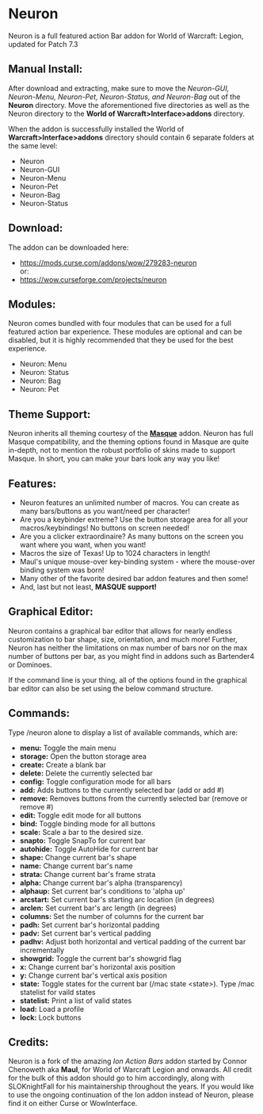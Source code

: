 # Neuron

Neuron is a full featured action Bar addon for World of Warcraft: Legion, updated for Patch 7.3

## Manual Install:
After download and extracting, make sure to move the *Neuron-GUI, Neuron-Menu, Neuron-Pet, Neuron-Status, and Neuron-Bag* out of the **Neuron** directory. Move the aforementioned five directories as well as the Neuron directory to the **World of Warcraft>Interface>addons** directory.

When the addon is successfully installed the World of **Warcraft>Interface>addons** directory should contain 6 separate folders at the same level:
 * Neuron
 * Neuron-GUI
 * Neuron-Menu
 * Neuron-Pet
 * Neuron-Bag
 * Neuron-Status

## Download:
The addon can be downloaded here:
* https://mods.curse.com/addons/wow/279283-neuron  
or:
* https://wow.curseforge.com/projects/neuron


## Modules:
Neuron comes bundled with four modules that can be used for a full featured action bar experience. These modules are optional and can be disabled, but it is highly recommended that they be used for the best experience.

* Neuron: Menu
* Neuron: Status
* Neuron: Bag
* Neuron: Pet

## Theme Support:

Neuron inherits all theming courtesy of the **[Masque](https://mods.curse.com/addons/wow/masque "Masque")** addon. Neuron has full Masque compatibility, and the theming options found in Masque are quite in-depth, not to mention the robust portfolio of skins made to support Masque. In short, you can make your bars look any way you like!


## Features:
* Neuron features an unlimited number of macros. You can create as many bars/buttons as you want/need per character!
* Are you a keybinder extreme? Use the button storage area for all your macros/keybindings! No buttons on screen needed!
* Are you a clicker extraordinaire? As many buttons on the screen you want where you want, when you want!
* Macros the size of Texas! Up to 1024 characters in length!
* Maul's unique mouse-over key-binding system - where the mouse-over binding system was born!
* Many other of the favorite desired bar addon features and then some!
* And, last but not least, **MASQUE support!**


## Graphical Editor:
Neuron contains a graphical bar editor that allows for nearly endless customization to bar shape, size, orientation, and much more! Further, Neuron has neither the limitations on max number of bars nor on the max number of buttons per bar, as you might find in addons such as Bartender4 or Dominoes. 

If the command line is your thing, all of the options found in the graphical bar editor can also be set using the below command structure.


## Commands:
Type /neuron alone to display a list of available commands, which are:

* **menu:** Toggle the main menu
* **storage:** Open the button storage area
* **create:** Create a blank bar
* **delete:** Delete the currently selected bar
* **config:** Toggle configuration mode for all bars
* **add:** Adds buttons to the currently selected bar (add or add #)
* **remove:** Removes buttons from the currently selected bar (remove or remove #)
* **edit:** Toggle edit mode for all buttons
* **bind:** Toggle binding mode for all buttons
* **scale:** Scale a bar to the desired size.
* **snapto:** Toggle SnapTo for current bar
* **autohide:** Toggle AutoHide for current bar
* **shape:** Change current bar's shape
* **name:** Change current bar's name
* **strata:** Change current bar's frame strata
* **alpha:** Change current bar's alpha (transparency)
* **alphaup:** Set current bar's conditions to 'alpha up'
* **arcstart:** Set current bar's starting arc location (in degrees)
* **arclen:** Set current bar's arc length (in degrees)
* **columns:** Set the number of columns for the current bar
* **padh:** Set current bar's horizontal padding
* **padv:** Set current bar's vertical padding
* **padhv:** Adjust both horizontal and vertical padding of the current bar incrementally
* **showgrid:** Toggle the current bar's showgrid flag
* **x:** Change current bar's horizontal axis position
* **y:** Change current bar's vertical axis position
* **state:** Toggle states for the current bar (/mac state &lt;state&gt;). Type /mac statelist for vaild states
* **statelist:** Print a list of valid states
* **load:** Load a profile
* **lock:** Lock buttons




## Credits:

Neuron is a fork of the amazing *Ion Action Bars* addon started by Connor Chenoweth aka **Maul**, for World of Warcraft Legion and onwards. All credit for the bulk of this addon should go to him accordingly, along with SLOKnightFall for his maintainership throughout the years. If you would like to use the ongoing continuation of the Ion addon instead of Neuron, please find it on either Curse or WowInterface.